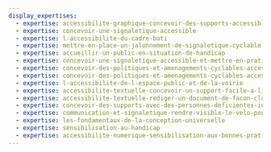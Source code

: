 ```yaml
---
display_expertises:
  - expertise: accessibilite-graphique-concevoir-des-supports-accessibles
  - expertise: concevoir-une-signaletique-accessible
  - expertise: l-accessibilite-du-cadre-bati
  - expertise: mettre-en-place-un-jalonnement-de-signaletique-cyclable
  - expertise: accueillir-un-public-en-situation-de-handicap
  - expertise: concevoir-une-signaletique-accessible-et-mettre-en-pratique
  - expertise: concevoir-des-politiques-et-amenagements-cyclables-accessibles-decouverte
  - expertise: concevoir-des-politiques-et-amenagements-cyclables-accessibles-niveau-avance
  - expertise: l-accessibilite-de-l-espace-public-et-de-la-voirie
  - expertise: accessibilite-textuelle-concevoir-un-support-facile-a-lire-et-a-comprendre-falc
  - expertise: accessibilite-textuelle-rediger-un-document-de-facon-claire-et-simple
  - expertise: concevoir-des-supports-avec-des-personnes-deficientes-intellectuelles
  - expertise: communication-et-signaletique-rendre-visible-le-velo-pour-tous
  - expertise: les-fondamentaux-de-la-conception-universelle
  - expertise: sensibilisation-au-handicap
  - expertise: accessibilite-numerique-sensibilisation-aux-bonnes-pratiques
---
```

